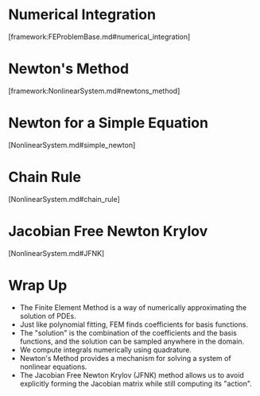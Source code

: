 # Numerical Integration

[framework:FEProblemBase.md#numerical_integration]

# Newton's Method

[framework:NonlinearSystem.md#newtons_method]

# Newton for a Simple Equation

[NonlinearSystem.md#simple_newton]

# Chain Rule

[NonlinearSystem.md#chain_rule]

# Jacobian Free Newton Krylov

[NonlinearSystem.md#JFNK]

# Wrap Up

- The Finite Element Method is a way of numerically approximating the solution of PDEs.
- Just like polynomial fitting, FEM finds coefficients for basis functions.
- The "solution" is the combination of the coefficients and the basis functions, and the solution can be sampled anywhere in the domain.
- We compute integrals numerically using quadrature.
- Newton's Method provides a mechanism for solving a system of nonlinear equations.
- The Jacobian Free Newton Krylov (JFNK) method allows us to avoid explicitly forming the Jacobian matrix while still computing its "action".

